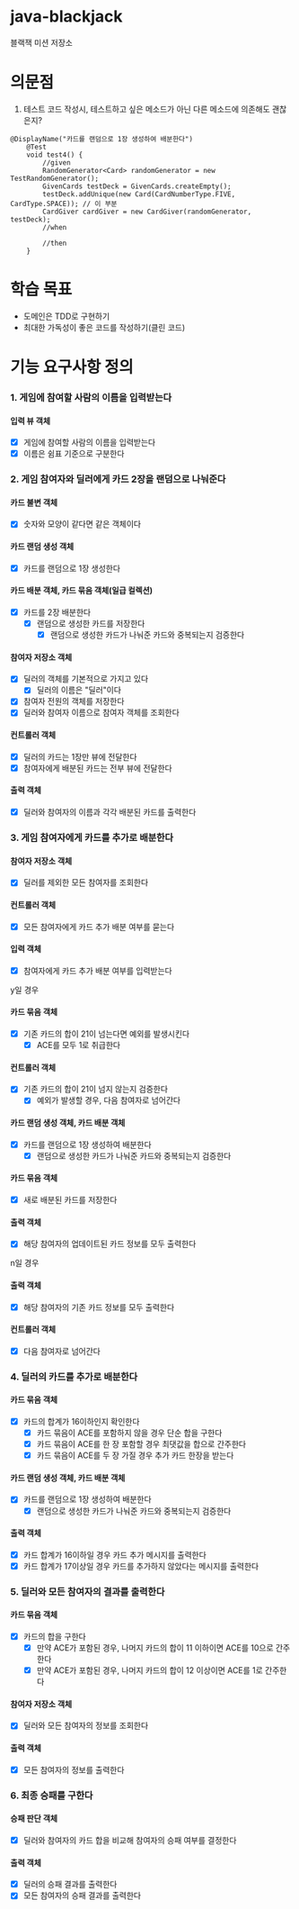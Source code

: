 
# java-blackjack
블랙잭 미션 저장소

# 의문점
1. 테스트 코드 작성시, 테스트하고 싶은 메소드가 아닌 다른 메소드에 의존해도 괜찮은지?
```angular2html
@DisplayName("카드를 랜덤으로 1장 생성하여 배분한다")
    @Test
    void test4() {
        //given
        RandomGenerator<Card> randomGenerator = new TestRandomGenerator();
        GivenCards testDeck = GivenCards.createEmpty();
        testDeck.addUnique(new Card(CardNumberType.FIVE, CardType.SPACE)); // 이 부분
        CardGiver cardGiver = new CardGiver(randomGenerator, testDeck);
        //when

        //then
    }
```

# 학습 목표
- 도메인은 TDD로 구현하기
- 최대한 가독성이 좋은 코드를 작성하기(클린 코드)

# 기능 요구사항 정의

### 1. 게임에 참여할 사람의 이름을 입력받는다
#### 입력 뷰 객체
- [X] 게임에 참여할 사람의 이름을 입력받는다
- [X] 이름은 쉼표 기준으로 구분한다

### 2. 게임 참여자와 딜러에게 카드 2장을 랜덤으로 나눠준다
#### 카드 불변 객체
- [X] 숫자와 모양이 같다면 같은 객체이다
#### 카드 랜덤 생성 객체
- [X] 카드를 랜덤으로 1장 생성한다
#### 카드 배분 객체, 카드 묶음 객체(일급 컬렉션)
- [X] 카드를 2장 배분한다
  - [X] 랜덤으로 생성한 카드를 저장한다
    - [X] 랜덤으로 생성한 카드가 나눠준 카드와 중복되는지 검증한다
#### 참여자 저장소 객체
- [X] 딜러의 객체를 기본적으로 가지고 있다
  - [X] 딜러의 이름은 "딜러"이다
- [X] 참여자 전원의 객체를 저장한다
- [X] 딜러와 참여자 이름으로 참여자 객체를 조회한다
#### 컨트롤러 객체
- [X] 딜러의 카드는 1장만 뷰에 전달한다
- [X] 참여자에게 배분된 카드는 전부 뷰에 전달한다

#### 출력 객체
- [X] 딜러와 참여자의 이름과 각각 배분된 카드를 출력한다

### 3. 게임 참여자에게 카드를 추가로 배분한다
#### 참여자 저장소 객체
- [X] 딜러를 제외한 모든 참여자를 조회한다
#### 컨트롤러 객체
- [X] 모든 참여자에게 카드 추가 배분 여부를 묻는다
#### 입력 객체
- [X] 참여자에게 카드 추가 배분 여부를 입력받는다

y일 경우
#### 카드 묶음 객체
- [X] 기존 카드의 합이 21이 넘는다면 예외를 발생시킨다
  - [X] ACE를 모두 1로 취급한다

#### 컨트롤러 객체
- [X] 기존 카드의 합이 21이 넘지 않는지 검증한다
  - [X] 예외가 발생할 경우, 다음 참여자로 넘어간다

#### 카드 랜덤 생성 객체, 카드 배분 객체
- [X] 카드를 랜덤으로 1장 생성하여 배분한다
    - [X] 랜덤으로 생성한 카드가 나눠준 카드와 중복되는지 검증한다

#### 카드 묶음 객체
- [X] 새로 배분된 카드를 저장한다

#### 출력 객체
- [X] 해당 참여자의 업데이트된 카드 정보를 모두 출력한다

n일 경우
#### 출력 객체
- [X] 해당 참여자의 기존 카드 정보를 모두 출력한다

#### 컨트롤러 객체
- [X] 다음 참여자로 넘어간다

### 4. 딜러의 카드를 추가로 배분한다
#### 카드 묶음 객체
- [X] 카드의 합계가 16이하인지 확인한다
  - [X] 카드 묶음이 ACE를 포함하지 않을 경우 단순 합을 구한다
  - [X] 카드 묶음이 ACE를 한 장 포함할 경우 최댓값을 합으로 간주한다
  - [X] 카드 묶음이 ACE를 두 장 가질 경우 추가 카드 한장을 받는다 

#### 카드 랜덤 생성 객체, 카드 배분 객체
- [X] 카드를 랜덤으로 1장 생성하여 배분한다
  - [X] 랜덤으로 생성한 카드가 나눠준 카드와 중복되는지 검증한다

#### 출력 객체
- [X] 카드 합계가 16이하일 경우 카드 추가 메시지를 출력한다
- [X] 카드 합계가 17이상일 경우 카드를 추가하지 않았다는 메시지를 출력한다

### 5. 딜러와 모든 참여자의 결과를 출력한다
#### 카드 묶음 객체
- [X] 카드의 합을 구한다
  - [X] 만약 ACE가 포함된 경우, 나머지 카드의 합이 11 이하이면 ACE를 10으로 간주한다
  - [X] 만약 ACE가 포함된 경우, 나머지 카드의 합이 12 이상이면 ACE를 1로 간주한다 

#### 참여자 저장소 객체
- [X] 딜러와 모든 참여자의 정보를 조회한다

#### 출력 객체
- [X] 모든 참여자의 정보를 출력한다

### 6. 최종 승패를 구한다
#### 승패 판단 객체
- [X] 딜러와 참여자의 카드 합을 비교해 참여자의 승패 여부를 결정한다

#### 출력 객체
- [X] 딜러의 승패 결과를 출력한다
- [X] 모든 참여자의 승패 결과를 출력한다
